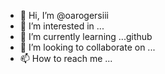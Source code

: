 - 👋 Hi, I’m @oarogersiii
- 👀 I’m interested in ...
- 🌱 I’m currently learning ...github
- 💞️ I’m looking to collaborate on ...
- 📫 How to reach me ...

<!---
oarogersiii/oarogersiii is a ✨ special ✨ repository because its `README.md` (this file) appears on your GitHub profile.
You can click the Preview link to take a look at your changes.
--->

